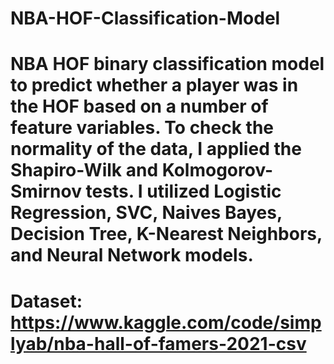# NBA-HOF-Classification-Model

# NBA HOF binary classification model to predict whether a player was in the HOF based on a number of feature variables. To check the normality of the data, I applied the Shapiro-Wilk and Kolmogorov-Smirnov tests. I utilized Logistic Regression, SVC, Naives Bayes, Decision Tree, K-Nearest Neighbors, and Neural Network models.


# Dataset: https://www.kaggle.com/code/simplyab/nba-hall-of-famers-2021-csv
